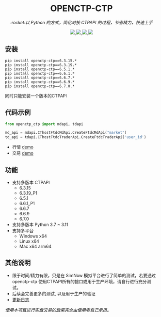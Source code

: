<h1 align="center">OPENCTP-CTP</h1>

<p align="center">          
    <em>:rocket:以 Python 的方式，简化对接 CTPAPI 的过程，节省精力，快速上手</em>  
</p>

<p align="center">     
    <a href="https://pypi.org/project/openctp-ctp" target="_blank">                                             
        <img src="https://badgen.net/badge/pypi/openctp-ctp/green" />                    
    </a> 
    <a href="https://gitee.com/jedore/ctp-resources" target="_blank">
        <img src="https://badgen.net/badge/ctpapi/6.3.15|6.3.19_P1|6.5.1|6.6.1_P1|6.6.7|6.6.9|6.7.0/green" />
    </a>       
    <a href="#">     
        <img src="https://badgen.net/badge/python/3.7|3.8|3.9|3.10|3.11/green" />          
    </a> 
    <a href="#">         
        <img src="https://badgen.net/badge/plat/Windows|Linux|Mac/green" />  
    </a>        
</p>

## 安装

```shell
pip install openctp-ctp==6.3.15.*
pip install openctp-ctp==6.3.19.*
pip install openctp-ctp==6.5.1.*
pip install openctp-ctp==6.6.1.*
pip install openctp-ctp==6.6.7.*
pip install openctp-ctp==6.6.9.*
pip install openctp-ctp==6.7.0.*
```

同时只能安装一个版本的CTPAPI

## 代码示例

```python
from openctp_ctp import mdapi, tdapi

md_api = mdapi.CThostFtdcMdApi.CreateFtdcMdApi("market")
td_api = tdapi.CThostFtdcTraderApi.CreateFtdcTraderApi('user_id')
```

- 行情 [demo](demo/mdapi.py)
- 交易 [demo](demo/tdapi.py)

## 功能

- 支持多版本 CTPAPI
    - 6.3.15
    - 6.3.19_P1
    - 6.5.1
    - 6.6.1_P1
    - 6.6.7
    - 6.6.9
    - 6.7.0
- 支持多版本 Python 3.7 ~ 3.11
- 支持多平台
    - Windows x64
    - Linux x64
    - Mac x64 arm64

## 其他说明

- 限于时间/精力有限，只是在 SimNow 模拟平台进行了简单的测试，若要通过 openctp-ctp
  使用CTPAPI所有的接口或用于生产环境，请自行进行充分测试。
- 后续会完善更多的测试, 以及用于生产的验证
- [更新日志](CHANGELOG.md)

*使用本项目进行实盘交易的后果完全由使用者自己承担。*
